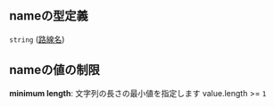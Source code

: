 ## nameの型定義

`string` ([路線名](polyline-properties-路線ポリライン付加情報-properties-路線名.md))

## nameの値の制限

**minimum length**: 文字列の長さの最小値を指定します value.length >= `1`
